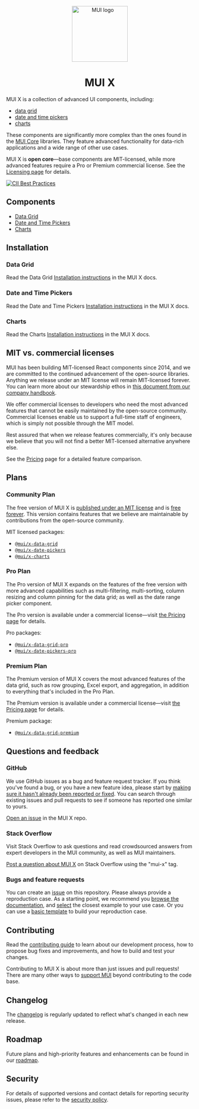 <!-- markdownlint-disable-next-line -->
<p align="center">
  <a href="https://mui.com/" rel="noopener" target="_blank"><img width="150" src="https://mui.com/static/logo.svg" alt="MUI logo"></a>
</p>

<h1 align="center">MUI X</h1>

MUI X is a collection of advanced UI components, including:
- [data grid](https://mui.com/x/react-data-grid/)
- [date and time pickers](https://mui.com/x/react-date-pickers/getting-started/)
- [charts](https://mui.com/x/react-charts/)

These components are significantly more complex than the ones found in the [MUI Core](https://github.com/mui/material-ui/) libraries.
They feature advanced functionality for data-rich applications and a wide range of other use cases.

MUI X is **open core**—base components are MIT-licensed, while more advanced features require a Pro or Premium commercial license.
See the [Licensing page](https://mui.com/x/introduction/licensing/) for details.

[![CII Best Practices](https://bestpractices.coreinfrastructure.org/projects/6293/badge)](https://bestpractices.coreinfrastructure.org/projects/6293)

## Components

- [Data Grid](https://mui.com/x/react-data-grid/)
- [Date and Time Pickers](https://mui.com/x/react-date-pickers/getting-started/)
- [Charts](https://mui.com/x/react-charts/)

## Installation

### Data Grid

Read the Data Grid [Installation instructions](https://mui.com/x/react-data-grid/getting-started/#installation) in the MUI X docs.

### Date and Time Pickers

Read the Date and Time Pickers [Installation instructions](https://mui.com/x/react-date-pickers/getting-started/#installation) in the MUI X docs.

### Charts

Read the Charts [Installation instructions](https://mui.com/x/react-charts/#getting-started) in the MUI X docs.

## MIT vs. commercial licenses

MUI has been building MIT-licensed React components since 2014, and we are committed to the continued advancement of the open-source libraries.
Anything we release under an MIT license will remain MIT-licensed forever.
You can learn more about our stewardship ethos in [this document from our company handbook](https://mui-org.notion.site/Stewardship-542a2226043d4f4a96dfb429d16cf5bd).

We offer commercial licenses to developers who need the most advanced features that cannot be easily maintained by the open-source community.
Commercial licenses enable us to support a full-time staff of engineers, which is simply not possible through the MIT model.

Rest assured that when we release features commercially, it's only because we believe that you will not find a better MIT-licensed alternative anywhere else.

See the [Pricing](https://mui.com/pricing/) page for a detailed feature comparison.

## Plans

### Community Plan

The free version of MUI X is [published under an MIT license](https://www.tldrlegal.com/license/mit-license) and is [free forever](https://mui-org.notion.site/Stewardship-542a2226043d4f4a96dfb429d16cf5bd#20f609acab4441cf9346614119fbbac1).
This version contains features that we believe are maintainable by contributions from the open-source community.

MIT licensed packages:

- [`@mui/x-data-grid`](https://www.npmjs.com/package/@mui/x-data-grid)
- [`@mui/x-date-pickers`](https://www.npmjs.com/package/@mui/x-date-pickers)
- [`@mui/x-charts`](https://www.npmjs.com/package/@mui/x-charts)

### Pro Plan

The Pro version of MUI X expands on the features of the free version with more advanced capabilities such as multi-filtering, multi-sorting, column resizing and column pinning for the data grid; as well as the date range picker component.

The Pro version is available under a commercial license—visit [the Pricing page](https://mui.com/pricing/) for details.

Pro packages:

- [`@mui/x-data-grid-pro`](https://www.npmjs.com/package/@mui/x-data-grid-pro)
- [`@mui/x-date-pickers-pro`](https://www.npmjs.com/package/@mui/x-date-pickers-pro)

### Premium Plan

The Premium version of MUI X covers the most advanced features of the data grid, such as row grouping, Excel export, and aggregation, in addition to everything that's included in the Pro Plan.

The Premium version is available under a commercial license—visit [the Pricing page](https://mui.com/pricing/) for details.

Premium package:

- [`@mui/x-data-grid-premium`](https://www.npmjs.com/package/@mui/x-data-grid-premium)

## Questions and feedback

### GitHub

We use GitHub issues as a bug and feature request tracker.
If you think you've found a bug, or you have a new feature idea, please start by [making sure it hasn't already been reported or fixed](https://github.com/mui/mui-x/issues?utf8=%E2%9C%93&q=is%3Aopen+is%3Aclosed).
You can search through existing issues and pull requests to see if someone has reported one similar to yours.

[Open an issue](https://github.com/mui/mui-x/issues/new/choose) in the MUI X repo.

### Stack Overflow

Visit Stack Overflow to ask questions and read crowdsourced answers from expert developers in the MUI community, as well as MUI maintainers.

[Post a question about MUI X](https://stackoverflow.com/questions/tagged/mui-x) on Stack Overflow using the "mui-x" tag.

### Bugs and feature requests

You can create an [issue](https://github.com/mui/mui-x/issues) on this repository.
Please always provide a reproduction case.
As a starting point, we recommend you [browse the documentation](https://mui.com/x/introduction/), and [select](https://mui.com/static/docs/forking-an-example.png) the closest example to your use case.
Or you can use a [basic template](https://mui.com/r/x-issue-template) to build your reproduction case.

## Contributing

Read the [contributing guide](/CONTRIBUTING.md) to learn about our development process, how to propose bug fixes and improvements, and how to build and test your changes.

Contributing to MUI X is about more than just issues and pull requests!
There are many other ways to [support MUI](https://mui.com/material-ui/getting-started/faq/#mui-is-awesome-how-can-i-support-the-project) beyond contributing to the code base.

## Changelog

The [changelog](https://github.com/mui/mui-x/releases) is regularly updated to reflect what's changed in each new release.

## Roadmap

Future plans and high-priority features and enhancements can be found in our [roadmap](https://mui.com/x/introduction/roadmap/).

## Security

For details of supported versions and contact details for reporting security issues, please refer to the [security policy](https://github.com/mui/mui-x/security/policy).
